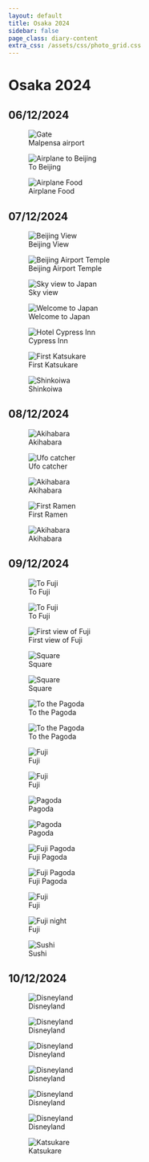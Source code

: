 ```yaml
---
layout: default
title: Osaka 2024
sidebar: false
page_class: diary-content
extra_css: /assets/css/photo_grid.css
---
```


# Osaka 2024

<div class="photo-day">
<h2>06/12/2024</h2>
<div class="photo-grid">
  <figure>
    <img src="../../../../assets/utils/trip/06_12_24/gate.jpg" alt="Gate">
    <figcaption>Malpensa airport</figcaption>
  </figure>
  <figure>
    <img src="../../../../assets/utils/trip/06_12_24/airplane.jpg" alt="Airplane to Beijing">
    <figcaption>To Beijing</figcaption>
  </figure>
  <figure>
    <img src="../../../../assets/utils/trip/06_12_24/airplane_food.jpg" alt="Airplane Food">
    <figcaption>Airplane Food</figcaption>
  </figure>
</div>
</div>

<div class="photo-day">
<h2>07/12/2024</h2>
<div class="photo-grid">
  <figure>
    <img src="../../../../assets/utils/trip/07_12_24/1_beijing_view.jpg" alt="Beijing View">
    <figcaption>Beijing View</figcaption>
  </figure>
  <figure>
    <img src="../../../../assets/utils/trip/07_12_24/2_beijing_airport_temple.jpg" alt="Beijing Airport Temple">
    <figcaption>Beijing Airport Temple</figcaption>
  </figure>
  <figure>
    <img src="../../../../assets/utils/trip/07_12_24/3_sky_view_to_japan.jpg" alt="Sky view to Japan">
    <figcaption>Sky view</figcaption>
  </figure>
  <figure>
    <img src="../../../../assets/utils/trip/07_12_24/4_welcome_to_japan.jpg" alt="Welcome to Japan">
    <figcaption>Welcome to Japan</figcaption>
  </figure>
  <figure>
    <img src="../../../../assets/utils/trip/07_12_24/5_hotel_cypress_inn.jpg" alt="Hotel Cypress Inn">
    <figcaption>Cypress Inn</figcaption>
  </figure>
  <figure>
    <img src="../../../../assets/utils/trip/07_12_24/6_first_katsukare.jpg" alt="First Katsukare">
    <figcaption>First Katsukare</figcaption>
  </figure>
  <figure>
    <img src="../../../../assets/utils/trip/07_12_24/7_shinkoiwa.jpg" alt="Shinkoiwa">
    <figcaption>Shinkoiwa</figcaption>
  </figure>
</div>
</div>

<div class="photo-day">
<h2>08/12/2024</h2>
<div class="photo-grid">
  <figure>
    <img src="../../../../assets/utils/trip/08_12_24/1_akihabara_1.jpg" alt="Akihabara">
    <figcaption>Akihabara</figcaption>
  </figure>
  <figure>
    <img src="../../../../assets/utils/trip/08_12_24/2_first_ufo_catcher.jpg" alt="Ufo catcher">
    <figcaption>Ufo catcher</figcaption>
  </figure>
  <figure>
    <img src="../../../../assets/utils/trip/08_12_24/3_akihabara_2.jpg" alt="Akihabara">
    <figcaption>Akihabara</figcaption>
  </figure>
  <figure>
    <img src="../../../../assets/utils/trip/08_12_24/4_first_ramen.jpg" alt="First Ramen">
    <figcaption>First Ramen</figcaption>
  </figure>
  <figure>
    <img src="../../../../assets/utils/trip/08_12_24/5_akihabara_3.jpg" alt="Akihabara">
    <figcaption>Akihabara</figcaption>
  </figure>
</div>
</div>

<div class="photo-day">
<h2>09/12/2024</h2>
<div class="photo-grid">
  <figure>
    <img src="../../../../assets/utils/trip/09_12_24/1_to_fuji_1.jpg" alt="To Fuji">
    <figcaption>To Fuji</figcaption>
  </figure>
  <figure>
    <img src="../../../../assets/utils/trip/09_12_24/2_to_fuji_2.jpg" alt="To Fuji">
    <figcaption>To Fuji</figcaption>
  </figure>
  <figure>
    <img src="../../../../assets/utils/trip/09_12_24/3_first_view_fuji.jpg" alt="First view of Fuji">
    <figcaption>First view of Fuji</figcaption>
  </figure>
  <figure>
    <img src="../../../../assets/utils/trip/09_12_24/4_square_1.jpg" alt="Square">
    <figcaption>Square</figcaption>
  </figure>
  <figure>
    <img src="../../../../assets/utils/trip/09_12_24/5_square_2.jpg" alt="Square">
    <figcaption>Square</figcaption>
  </figure>
  <figure>
    <img src="../../../../assets/utils/trip/09_12_24/6_to_pagoda_1.jpg" alt="To the Pagoda">
    <figcaption>To the Pagoda</figcaption>
  </figure>
  <figure>
    <img src="../../../../assets/utils/trip/09_12_24/7_to_pagoda_2.jpg" alt="To the Pagoda">
    <figcaption>To the Pagoda</figcaption>
  </figure>
  <figure>
    <img src="../../../../assets/utils/trip/09_12_24/8_fuji_1.jpg" alt="Fuji">
    <figcaption>Fuji</figcaption>
  </figure>
  <figure>
    <img src="../../../../assets/utils/trip/09_12_24/9_fuji_2.jpg" alt="Fuji">
    <figcaption>Fuji</figcaption>
  </figure>
  <figure>
    <img src="../../../../assets/utils/trip/09_12_24/10_pagoda_1.jpg" alt="Pagoda">
    <figcaption>Pagoda</figcaption>
  </figure>
  <figure>
    <img src="../../../../assets/utils/trip/09_12_24/11_pagoda_2.jpg" alt="Pagoda">
    <figcaption>Pagoda</figcaption>
  </figure>
  <figure>
    <img src="../../../../assets/utils/trip/09_12_24/12_fuji_pagoda.jpg" alt="Fuji Pagoda">
    <figcaption>Fuji Pagoda</figcaption>
  </figure>
  <figure>
    <img src="../../../../assets/utils/trip/09_12_24/13_fuji_pagoda_2.jpg" alt="Fuji Pagoda">
    <figcaption>Fuji Pagoda</figcaption>
  </figure>
  <figure>
    <img src="../../../../assets/utils/trip/09_12_24/14_fuji_3.jpg" alt="Fuji">
    <figcaption>Fuji</figcaption>
  </figure>
  <figure>
    <img src="../../../../assets/utils/trip/09_12_24/15_fuji_night.jpg" alt="Fuji night">
    <figcaption>Fuji</figcaption>
  </figure>
  <figure>
    <img src="../../../../assets/utils/trip/09_12_24/16_sushi_sushiro.jpg" alt="Sushi">
    <figcaption>Sushi</figcaption>
  </figure>
</div>
</div>

<div class="photo-day">
<h2>10/12/2024</h2>
<div class="photo-grid">
  <figure>
    <img src="../../../../assets/utils/trip/10_12_24/Disneyland_1.jpg" alt="Disneyland">
    <figcaption>Disneyland</figcaption>
  </figure>
  <figure>
    <img src="../../../../assets/utils/trip/10_12_24/Disneyland_2.jpg" alt="Disneyland">
    <figcaption>Disneyland</figcaption>
  </figure>
  <figure>
    <img src="../../../../assets/utils/trip/10_12_24/Disneyland_3.jpg" alt="Disneyland">
    <figcaption>Disneyland</figcaption>
  </figure>
  <figure>
    <img src="../../../../assets/utils/trip/10_12_24/Disneyland_4.jpg" alt="Disneyland">
    <figcaption>Disneyland</figcaption>
  </figure>
  <figure>
    <img src="../../../../assets/utils/trip/10_12_24/Disneyland_5.jpg" alt="Disneyland">
    <figcaption>Disneyland</figcaption>
  </figure>
  <figure>
    <img src="../../../../assets/utils/trip/10_12_24/Disneyland_6.jpg" alt="Disneyland">
    <figcaption>Disneyland</figcaption>
  </figure>
  <figure>
    <img src="../../../../assets/utils/trip/10_12_24/katsukare.jpg" alt="Katsukare">
    <figcaption>Katsukare</figcaption>
  </figure>
</div>
</div>
